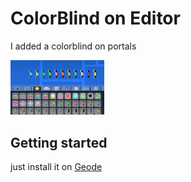 # ColorBlind on Editor
I added a colorblind on portals

<img src="referencia.png" width="150" alt="Example" />

## Getting started
just install it on [Geode](https://geode-sdk.org) 


